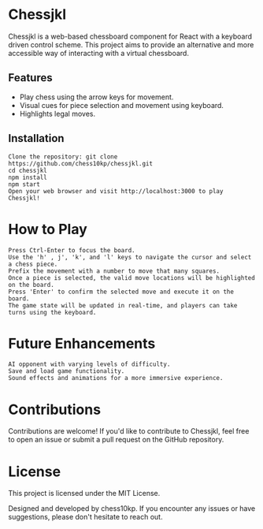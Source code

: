 # Chessjkl 

Chessjkl is a web-based chessboard component for React with a keyboard driven control scheme. This project aims to provide an alternative and more accessible way of interacting with a virtual chessboard.
## Features

- Play chess using the arrow keys for movement.
- Visual cues for piece selection and movement using keyboard.
- Highlights legal moves.

## Installation

    Clone the repository: git clone https://github.com/chess10kp/chessjkl.git
    cd chessjkl
    npm install
    npm start
    Open your web browser and visit http://localhost:3000 to play Chessjkl!

# How to Play

    Press Ctrl-Enter to focus the board.
    Use the 'h' , j', 'k', and 'l' keys to navigate the cursor and select a chess piece.
    Prefix the movement with a number to move that many squares.
    Once a piece is selected, the valid move locations will be highlighted on the board.
    Press 'Enter' to confirm the selected move and execute it on the board.
    The game state will be updated in real-time, and players can take turns using the keyboard.

# Future Enhancements

    AI opponent with varying levels of difficulty.
    Save and load game functionality.
    Sound effects and animations for a more immersive experience.

# Contributions

Contributions are welcome! If you'd like to contribute to Chessjkl, feel free to open an issue or submit a pull request on the GitHub repository.

# License

This project is licensed under the MIT License.

Designed and developed by chess10kp. If you encounter any issues or have suggestions, please don't hesitate to reach out.
